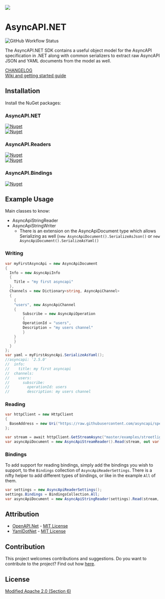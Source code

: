 ![](docs/lego-async-mark.drawio.png)

# AsyncAPI.NET

![GitHub Workflow Status](https://img.shields.io/github/actions/workflow/status/LEGO/AsyncAPI.NET/ci.yml?label=Build%20%26%20Test&style=for-the-badge)  


The AsyncAPI.NET SDK contains a useful object model for the AsyncAPI specification in .NET along with common serializers to extract raw AsyncAPI JSON and YAML documents from the model as well.

[CHANGELOG](https://github.com/LEGO/AsyncAPI.NET/blob/main/CHANGELOG.md)  
[Wiki and getting started guide](https://github.com/LEGO/AsyncAPI.NET/wiki)

## Installation

Install the NuGet packages:
### AsyncAPI.NET
[![Nuget](https://img.shields.io/nuget/v/AsyncAPI.NET?label=AsyncAPI.NET&style=for-the-badge)](https://www.nuget.org/packages/AsyncAPI.NET/)  
[![Nuget](https://img.shields.io/nuget/vpre/AsyncAPI.NET?label=AsyncAPI.NET&style=for-the-badge)](https://www.nuget.org/packages/AsyncAPI.NET/)  

### AsyncAPI.Readers
[![Nuget](https://img.shields.io/nuget/v/AsyncAPI.NET.Readers?label=AsyncAPI.Readers&style=for-the-badge)](https://www.nuget.org/packages/AsyncAPI.NET.Readers/)  
[![Nuget](https://img.shields.io/nuget/vpre/AsyncAPI.NET.Readers?label=AsyncAPI.Readers&style=for-the-badge)](https://www.nuget.org/packages/AsyncAPI.NET.Readers/)  

### AsyncAPI.Bindings
[![Nuget](https://img.shields.io/nuget/v/AsyncAPI.NET.Bindings?label=AsyncAPI.Bindings&style=for-the-badge)](https://www.nuget.org/packages/AsyncAPI.NET.Bindings/)  

## Example Usage

Main classes to know:

* AsyncApiStringReader
* AsyncApiStringWriter
  * There is an extension on the AsyncApiDocument type which allows Serializing as well (`new AsyncApiDocument().SerializeAsJson()` or `new AsyncApiDocument().SerializeAsYaml()`

### Writing

```csharp
var myFirstAsyncApi = new AsyncApiDocument
{
  Info = new AsyncApiInfo
  {
    Title = "my first asyncapi"
  },
  Channels = new Dictionary<string, AsyncApiChannel>
  {
    {
	"users", new AsyncApiChannel
	{
	    Subscribe = new AsyncApiOperation
	    {
		OperationId = "users",
		Description = "my users channel"
	    }
	}
    }
  }
};
var yaml = myFirstAsyncApi.SerializeAsYaml();
//asyncapi: '2.5.0'
//  info:
//    title: my first asyncapi
//  channels:
//    users:
//      subscribe:
//        operationId: users
//        description: my users channel
```

### Reading

```csharp
var httpClient = new HttpClient
{
  BaseAddress = new Uri("https://raw.githubusercontent.com/asyncapi/spec/"),
};

var stream = await httpClient.GetStreamAsync("master/examples/streetlights-kafka.yml");
var asyncApiDocument = new AsyncApiStreamReader().Read(stream, out var diagnostic);
```

### Bindings
To add support for reading bindings, simply add the bindings you wish to support, to the `Bindings` collection of `AsyncApiReaderSettings`.
There is a nifty helper to add different types of bindings, or like in the example `All` of them.

```csharp
var settings = new AsyncApiReaderSettings();
settings.Bindings = BindingsCollection.All;
var asyncApiDocument = new AsyncApiStringReader(settings).Read(stream, out var diagnostic);
```

## Attribution

* [OpenAPI.Net](https://github.com/microsoft/OpenAPI.NET) - [MIT License](https://github.com/microsoft/OpenAPI.NET/blob/vnext/LICENSE)
* [YamlDotNet](https://github.com/aaubry/YamlDotNet) - [MIT License](https://github.com/aaubry/YamlDotNet/blob/master/LICENSE.txt)

## Contribution

This project welcomes contributions and suggestions.
Do you want to contribute to the project? Find out how [here](CONTRIBUTING.md).

## License
[Modified Apache 2.0 (Section 6)](https://github.com/LEGO/AsyncAPI.NET/blob/main/LICENSE)
